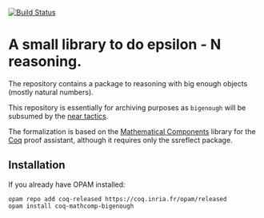[![Build Status](https://travis-ci.org/math-comp/bigenough.svg?branch=master)](https://travis-ci.org/math-comp/bigenough)

# A small library to do epsilon - N reasoning.

The repository contains a package to reasoning with big enough objects (mostly natural numbers).

This repository is essentially for archiving purposes as `bigenough` will be subsumed by the [near tactics](https://github.com/math-comp/analysis/blob/9bfd5a1971c6989f51d9c44341bb71b2fd5e3c76/topology.v#L93).

The formalization is based on the [Mathematical Components](https://github.com/math-comp/math-comp) library for the [Coq](https://coq.inria.fr) proof assistant, although it requires only the ssreflect package.

## Installation

If you already have OPAM installed:

```
opam repo add coq-released https://coq.inria.fr/opam/released
opam install coq-mathcomp-bigenough
```
